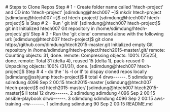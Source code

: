 <html>
<boyd>
# Steps to Clone  Repos </ br>
Step # 1 - Create folder name called 'htech-project' and CD into 'htech-project' </ br>
[sdimdung@htech007 ~]$ mkdir htech-project </ br>
[sdimdung@htech007 ~]$ cd htech-project/ </ br>
[sdimdung@htech007 htech-project]$ ls </ br>
Step # 2 - Run ' git init' 
[sdimdung@htech007 htech-project]$ git init
Initialized htech007 Git repository in /home/sdimdung/htech-project/.git/
Step # 3 - Run the 'git clone' command alone with the  following url:
[sdimdung@htech007 htech-project]$ git clone https://github.com/dimdung/htech2015-master.git
Initialized empty Git repository in /home/sdimdung/htech-project/htech2015-master/.git/
remote: Counting objects: 31, done.
remote: Compressing objects: 100% (25/25), done.
remote: Total 31 (delta 4), reused 15 (delta 1), pack-reused 0
Unpacking objects: 100% (31/31), done.
[sdimdung@htech007 htech-project]$ 
Step # 4 - do the ' ls -l or ll' to dispay cloned repos locally 
[sdimdung@sshjump htech-project]$ ll
total 4
drwx------. 5 sdimdung sdimdung 4096 Sep  2 00:15 htech2015-master
[sdimdung@htech007 htech-project]$ cd htech2015-master/
[sdimdung@htech007 htech2015-master]$ ll
total 12
drwx------. 2 sdimdung sdimdung 4096 Sep  2 00:15 ansible-playbook
drwx------. 3 sdimdung sdimdung 4096 Sep  2 00:15 aws-training
-rw-------. 1 sdimdung sdimdung   90 Sep  2 00:15 README.md

</body>
</html>
